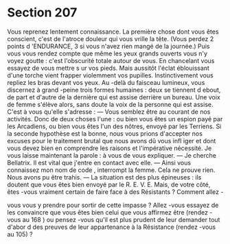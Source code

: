 # Section 207

Vous reprenez lentement connaissance. La première chose dont
vous êtes conscient, c'est de l'atroce douleur qui vous vrille la
tête. (Vous perdez 2 points d 'ENDURANCE,  3 si vous n'avez
rien mangé de la journée.) Puis vous vous rendez compte que
même les yeux grands ouverts vous n'y voyez goutte : c'est
l'obscurité totale autour de vous. En chancelant vous essayez de
vous mettre s ur vos pieds. Mais aussitôt l'éclat éblouissant d'une
torche vient frapper violemment vos pupilles. Instinctivement
vous repliez les bras devant vos yeux. Au -delà du faisceau
lumineux, vous discernez à grand -peine trois formes humaines :
deux se tiennent d ebout, de part et d'autre de la dernière qui est
assise derrière un bureau. Une voix de femme s'élève alors, sans
doute la voix de la personne qui est assise. C'est à vous qu'elle
s'adresse :
— Vous semblez être au courant de nos activités. Donc de deux
choses l'une : ou bien vous êtes un espion payé par les Arcadiens,
ou bien vous êtes l'un des nôtres, envoyé par les Terriens. Si la
seconde hypothèse est la bonne, nous vous prions d'accepter nos
excuses pour le traitement brutal que nous avons dû vous infl iger
et dont vous devez bien en comprendre les raisons et l'impérative
nécessité. Je vous laisse maintenant la parole : à vous de vous
expliquer.
— Je cherche Bellatrix. Il est vital que j'entre en contact avec elle.
— Ainsi vous connaissez mon nom de code , interrompt la femme.
Cela ne prouve rien. Nous avons pu être trahis.
— La situation est des plus épineuses : ils doutent que vous êtes
bien envoyé par le R. E. V. E. Mais, de votre côté, êtes -vous
vraiment certain de faire face à des Résistants ? Comment  allez -

vous vous y prendre pour sortir de cette impasse ? Allez -vous
essayez de les convaincre que vous êtes bien celui que vous
affirmez être (rendez -vous au 168 ) ou pensez -vous qu'il est plus
prudent de leur demander tout d'abor d des preuves de leur
appartenance à la Résistance (rendez -vous au 105) ?
